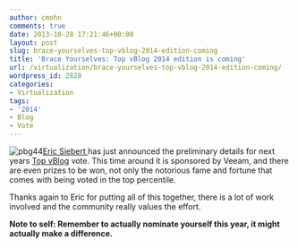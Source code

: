 ```yaml
---
author: cmohn
comments: true
date: 2013-10-28 17:21:46+00:00
layout: post
slug: brace-yourselves-top-vblog-2014-edition-coming
title: 'Brace Yourselves: Top vBlog 2014 edition is coming'
url: /virtualization/brace-yourselves-top-vblog-2014-edition-coming/
wordpress_id: 2828
categories:
- Virtualization
tags:
- '2014'
- Blog
- Vote
---
```


![pbg44](http://vninja.net/wordpress/wp-content/uploads/2013/10/pbg44-300x225.jpg)[Eric Siebert ](https://twitter.com/ericsiebert)has just announced the preliminary details for next years [Top vBlog](http://vsphere-land.com/news/coming-soon-top-vblog-2014-edition.html) vote. This time around it is sponsored by Veeam, and there are even prizes to be won, not only the notorious fame and fortune that comes with being voted in the top percentile.

Thanks again to Eric for putting all of this together, there is a lot of work involved and the community really values the effort.

**Note to self: Remember to actually nominate yourself this year, it might actually make a difference.**
